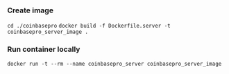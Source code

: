 ### Create image

`cd ./coinbasepro`
`docker build -f Dockerfile.server -t coinbasepro_server_image .`

### Run container locally

`docker run -t --rm --name coinbasepro_server coinbasepro_server_image`